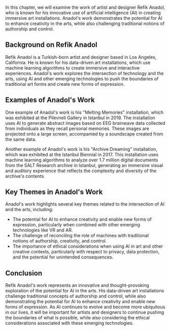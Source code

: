 

In this chapter, we will examine the work of artist and designer Refik Anadol, who is known for his innovative use of artificial intelligence (AI) in creating immersive art installations. Anadol's work demonstrates the potential for AI to enhance creativity in the arts, while also challenging traditional notions of authorship and control.

Background on Refik Anadol
--------------------------

Refik Anadol is a Turkish-born artist and designer based in Los Angeles, California. He is known for his data-driven art installations, which use machine learning algorithms to create immersive and interactive experiences. Anadol's work explores the intersection of technology and the arts, using AI and other emerging technologies to push the boundaries of traditional art forms and create new forms of expression.

Examples of Anadol's Work
-------------------------

One example of Anadol's work is his "Melting Memories" installation, which was exhibited at the Pilevneli Gallery in Istanbul in 2019. The installation uses AI to generate abstract images based on EEG brainwave data collected from individuals as they recall personal memories. These images are projected onto a large screen, accompanied by a soundscape created from the same data.

Another example of Anadol's work is his "Archive Dreaming" installation, which was exhibited at the Istanbul Biennial in 2017. This installation uses machine learning algorithms to analyze over 1.7 million digital documents from the SALT Research archive in Istanbul, generating an immersive visual and auditory experience that reflects the complexity and diversity of the archive's contents.

Key Themes in Anadol's Work
---------------------------

Anadol's work highlights several key themes related to the intersection of AI and the arts, including:

* The potential for AI to enhance creativity and enable new forms of expression, particularly when combined with other emerging technologies like VR and AR.
* The challenge of reconciling the role of machines with traditional notions of authorship, creativity, and control.
* The importance of ethical considerations when using AI in art and other creative contexts, particularly with respect to privacy, data protection, and the potential for unintended consequences.

Conclusion
----------

Refik Anadol's work represents an innovative and thought-provoking exploration of the potential for AI in the arts. His data-driven art installations challenge traditional concepts of authorship and control, while also demonstrating the potential for AI to enhance creativity and enable new forms of expression. As AI continues to evolve and become more ubiquitous in our lives, it will be important for artists and designers to continue pushing the boundaries of what is possible, while also considering the ethical considerations associated with these emerging technologies.
